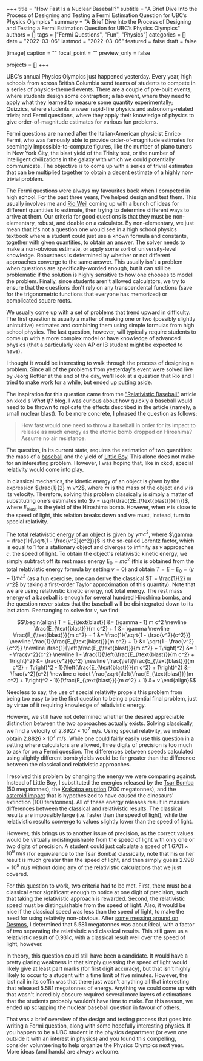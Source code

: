 +++
title = "How Fast Is a Nuclear Baseball?"
subtitle = "A Brief Dive Into the Process of Designing and Testing a Fermi Estimation Question for UBC’s Physics Olympics"
summary = "A Brief Dive Into the Process of Designing and Testing a Fermi Estimation Question for UBC’s Physics Olympics"
authors = []
tags = ["Fermi Questions", "Fun", "Physics"]
categories = []
date = "2022-03-06"
lastmod = "2022-03-06"
featured = false
draft = false

[image]
caption = ""
focal_point = ""
preview_only = false

projects = []
+++

UBC's annual Physics Olympics just happened yesterday. Every year, high schools from across British Columbia send teams of students to compete in a series of physics-themed events. There are a couple of pre-built events, where students design some contraption; a lab event, where they need to apply what they learned to measure some quantity experimentally; Quizzics, where students answer rapid-fire physics and astronomy-related trivia; and Fermi questions, where they apply their knowledge of physics to give order-of-magnitude estimates for various fun problems.

Fermi questions are named after the Italian-American physicist Enrico Fermi, who was famously able to provide order-of-magnitude estimates for seemingly impossible-to-compute figures, like the number of piano tuners in New York City, the blast yield of the Trinity test, or the number of intelligent civilizations in the galaxy with which we could potentially communicate. The objective is to come up with a series of trivial estimates that can be multiplied together to obtain a decent estimate of a highly non-trivial problem.

The Fermi questions were always my favourites back when I competed in high school. For the past three years, I've helped design and test them. This usually involves me and [Rio Weil](https://rioweil.github.io/) coming up with a bunch of ideas for different quantities to estimate, then trying to determine different ways to arrive at them. Our criteria for good questions is that they must be non-elementary, robust, and doable on a calculator. By non-elementary, we just mean that it's not a question one would see in a high school physics textbook where a student could just use a known formula and constants, together with given quantities, to obtain an answer. The solver needs to make a non-obvious estimate, or apply some sort of university-level knowledge. Robustness is determined by whether or not different approaches converge to the same answer. This usually isn't a problem when questions are specifically-worded enough, but it can still be problematic if the solution is highly sensitive to how one chooses to model the problem. Finally, since students aren't allowed calculators, we try to ensure that the questions don't rely on any transcendental functions (save for the trigonometric functions that everyone has memorized) or complicated square roots.

We usually come up with a set of problems that trend upward in difficulty. The first question is usually a matter of making one or two (possibly slightly unintuitive) estimates and combining them using simple formulas from high school physics. The last question, however, will typically require students to come up with a more complex model or have knowledge of advanced physics (that a particularly keen AP or IB student might be expected to have).

I thought it would be interesting to walk through the process of designing a problem. Since all of the problems from yesterday's event were solved live by Jeorg Rottler at the end of the day, we'll look at a question that Rio and I tried to make work for a while, but ended up putting aside.

The inspiration for this question came from the ["Relativistic Baseball"](https://what-if.xkcd.com/1/) article on xkcd's *What If?* blog. I was curious about how quickly a baseball would need to be thrown to replicate the effects described in the article (namely, a small nuclear blast). To be more concrete, I phrased the question as follows:

> How fast would one need to throw a baseball in order for its impact to release as much energy as the atomic bomb dropped on Hiroshima? Assume no air resistance.

The question, in its current state, requires the estimation of two quantities: the mass of a [baseball](https://en.wikipedia.org/wiki/Baseball_(ball)) and the yield of [Little Boy](https://en.wikipedia.org/wiki/Little_Boy). This alone does not make for an interesting problem. However, I was hoping that, like in xkcd, special relativity would come into play.

In classical mechanics, the kinetic energy of an object is given by the expression $\frac{1}{2} m v^2$, where $m$ is the mass of the object and $v$ is its velocity. Therefore, solving this problem classically is simply a matter of substituting one's estimates into $v = \sqrt{\frac{2E_{\text{blast}}}{m}}$, where $E_{\text{blast}}$ is the yield of the Hiroshima bomb. However, when $v$ is close to the speed of light, this relation breaks down and we must, instead, turn to special relativity.

The total relativistic energy of an object is given by $\gamma m c^2$, where $\gamma = \frac{1}{\sqrt{1 - \frac{v^2}{c^2}}}$ is the so-called Lorentz factor, which is equal to $1$ for a stationary object and diverges to infinity as $v$ approaches $c$, the speed of light. To obtain the object's relativistic kinetic energy, we simply subtract off its rest mass energy $E_0 = mc^2$ (this is obtained from the total relativistic energy formula by setting $v = 0$) and obtain $T = E - E_0 = (\gamma - 1) m c^2$ (as a fun exercise, one can derive the classical $T = \frac{1}{2} m v^2$ by taking a first-order Taylor approximation of this quantity). Note that we are using relativistic kinetic energy, not total energy. The rest mass energy of a baseball is enough for several hundred Hiroshima bombs, and the question never states that the baseball will be disintegrated down to its last atom. Rearranging to solve for $v$, we find:

$$\begin{align}
T = E_{\text{blast}} &= (\gamma - 1) m c^2 \newline
\frac{E_{\text{blast}}}{m c^2} + 1 &= \gamma \newline
\frac{E_{\text{blast}}}{m c^2} + 1 &= \frac{1}{\sqrt{1 - \frac{v^2}{c^2}}} \newline
\frac{1}{\frac{E_{\text{blast}}}{m c^2} + 1} &= \sqrt{1 - \frac{v^2}{c^2}} \newline
\frac{1}{\left(\frac{E_{\text{blast}}}{m c^2} + 1\right)^2} &= 1 - \frac{v^2}{c^2} \newline
1 - \frac{1}{\left(\frac{E_{\text{blast}}}{m c^2} + 1\right)^2} &= \frac{v^2}{c^2} \newline
\frac{\left(\frac{E_{\text{blast}}}{m c^2} + 1\right)^2 - 1}{\left(\frac{E_{\text{blast}}}{m c^2} + 1\right)^2} &= \frac{v^2}{c^2} \newline
c \cdot \frac{\sqrt{\left(\frac{E_{\text{blast}}}{m c^2} + 1\right)^2 - 1}}{\frac{E_{\text{blast}}}{m c^2} + 1} &= v
\end{align}$$

Needless to say, the use of special relativity propels this problem from being too easy to be the first question to being a potential final problem, just by virtue of it requiring knowledge of relativistic energy.

However, we still have not determined whether the desired appreciable distinction between the two approaches actually exists. Solving classically, we find a velocity of $2.8927 \times 10^{7} \text{ m/s}$. Using special relativity, we instead obtain $2.8826 \times 10^{7} \text{ m/s}$. While one could fairly easily use this question in a setting where calculators are allowed, three digits of precision is too much to ask for on a Fermi question. The differences between speeds calculated using slightly different bomb yields would be far greater than the difference between the classical and relativistic approaches.

I resolved this problem by changing the energy we were comparing against. Instead of Little Boy, I substituted the energies released by the [Tsar Bomba](https://en.wikipedia.org/wiki/Tsar_Bomba) (50 megatonnes), the [Krakatoa eruption](https://en.wikipedia.org/wiki/1883_eruption_of_Krakatoa) (200 megatonnes), and the [asteroid impact](https://en.wikipedia.org/wiki/Chicxulub_crater) that is hypothesized to have caused the dinosaurs' extinction (100 teratonnes). All of these energy releases result in massive differences between the classical and relativistic results. The classical results are impossibly large (i.e. faster than the speed of light), while the relativistic results converge to values slightly lower than the speed of light.

However, this brings us to another issue of precision, as the correct values would be virtually indistinguishable from the speed of light with only one or two digits of precision. A student could just calculate a speed of $1.6701 \times 10^{9} \text{ m/s}$ (for equivalence to the Tsar Bomba) classically, note that his or her result is much greater than the speed of light, and then simply guess $2.998 \times 10^{8} \text{ m/s}$ without doing any of the relativistic calculations that we just covered.

For this question to work, two criteria had to be met. First, there must be a classical error significant enough to notice at one digit of precision, such that taking the relativistic approach is rewarded. Second, the relativistic speed must be distinguishable from the speed of light. Also, it would be nice if the classical speed was less than the speed of light, to make the need for using relativity non-obvious. After [some messing around on Desmos](https://www.desmos.com/calculator/d1b5wlk9uj), I determined that 5.581 megatonnes was about ideal, with a factor of two separating the relativistic and classical results. This still gave us a relativistic result of $0.931c$, with a classical result well over the speed of light, however.

In theory, this question could still have been a candidate. It would have a pretty glaring weakness in that simply guessing the speed of light would likely give at least part marks (for first digit accuracy), but that isn't highly likely to occur to a student with a time limit of five minutes. However, the last nail in its coffin was that there just wasn't anything all that interesting that released 5.581 megatonnes of energy. Anything we could come up with that wasn't incredibly obscure required several more layers of estimations that the students probably wouldn't have time to make. For this reason, we ended up scrapping the nuclear baseball question in favour of others.

That was a brief overview of the design and testing process that goes into writing a Fermi question, along with some hopefully interesting physics. If you happen to be a UBC student in the physics department (or even one outside it with an interest in physics) and you found this compelling, consider volunteering to help organize the Physics Olympics next year. More ideas (and hands) are always welcome.
